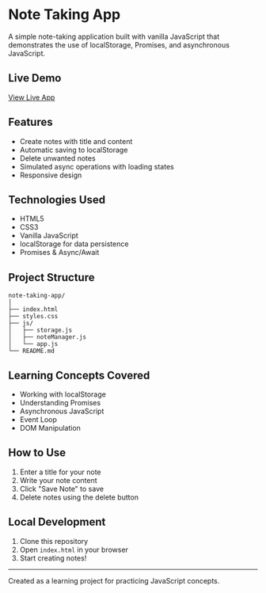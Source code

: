 # Note Taking App

A simple note-taking application built with vanilla JavaScript that demonstrates the use of localStorage, Promises, and asynchronous JavaScript.

## Live Demo
[View Live App](https://note-taking-app-promises.netlify.app/)

## Features
- Create notes with title and content
- Automatic saving to localStorage
- Delete unwanted notes
- Simulated async operations with loading states
- Responsive design

## Technologies Used
- HTML5
- CSS3
- Vanilla JavaScript
- localStorage for data persistence
- Promises & Async/Await

## Project Structure
```
note-taking-app/
│
├── index.html
├── styles.css
├── js/
│   ├── storage.js
│   ├── noteManager.js
│   └── app.js
└── README.md
```

## Learning Concepts Covered
- Working with localStorage
- Understanding Promises
- Asynchronous JavaScript
- Event Loop
- DOM Manipulation

## How to Use
1. Enter a title for your note
2. Write your note content
3. Click "Save Note" to save
4. Delete notes using the delete button

## Local Development
1. Clone this repository
2. Open `index.html` in your browser
3. Start creating notes!

---
Created as a learning project for practicing JavaScript concepts.
